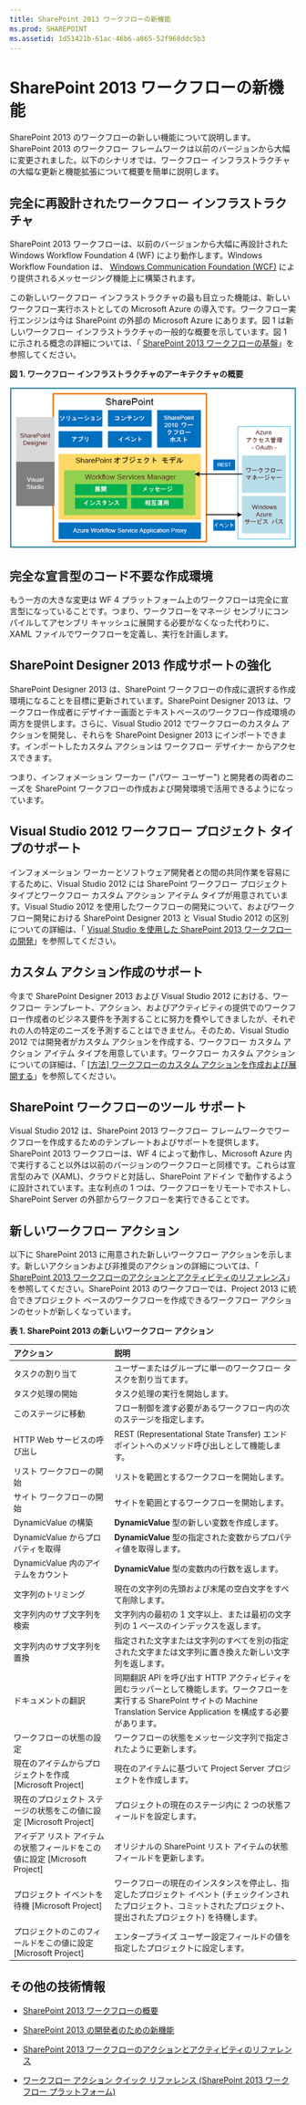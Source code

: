 ```yaml
---
title: SharePoint 2013 ワークフローの新機能
ms.prod: SHAREPOINT
ms.assetid: 1d51421b-61ac-46b6-a865-52f968ddc5b3
---
```



# SharePoint 2013 ワークフローの新機能
SharePoint 2013 のワークフローの新しい機能について説明します。
SharePoint 2013 のワークフロー フレームワークは以前のバージョンから大幅に変更されました。以下のシナリオでは、ワークフロー インフラストラクチャの大幅な更新と機能拡張について概要を簡単に説明します。
  
    
    


## 完全に再設計されたワークフロー インフラストラクチャ
<a name="SP15Whatsnewinworflow_infrastructure"> </a>

SharePoint 2013 ワークフローは、以前のバージョンから大幅に再設計された Windows Workflow Foundation 4 (WF) により動作します。Windows Workflow Foundation は、 [Windows Communication Foundation (WCF)](http://msdn.microsoft.com/ja-jp/vstudio/aa496123) により提供されるメッセージング機能上に構築されます。
  
    
    
この新しいワークフロー インフラストラクチャの最も目立った機能は、新しいワークフロー実行ホストとしての Microsoft Azure の導入です。ワークフロー実行エンジンは今は SharePoint の外部の Microsoft Azure にあります。図 1 は新しいワークフロー インフラストラクチャの一般的な概要を示しています。図 1 に示される概念の詳細については、「 [SharePoint 2013 ワークフローの基盤](sharepoint-2013-workflow-fundamentals.md)」を参照してください。
  
    
    

**図 1. ワークフロー インフラストラクチャのアーキテクチャの概要**

  
    
    

  
    
    
![ワークフロー アーキテクチャの概要](images/wfArchitecture1.png)
  
    
    

  
    
    

  
    
    

## 完全な宣言型のコード不要な作成環境
<a name="SP15Whatsnewinworflow_environment"> </a>

もう一方の大きな変更は WF 4 プラットフォーム上のワークフローは完全に宣言型になっていることです。つまり、ワークフローをマネージ センブリにコンパイルしてアセンブリ キャッシュに展開する必要がなくなった代わりに、XAML ファイルでワークフローを定義し、実行を計画します。
  
    
    

## SharePoint Designer 2013 作成サポートの強化
<a name="SP15Whatsnewinworflow_SPDauthoring"> </a>

SharePoint Designer 2013 は、SharePoint ワークフローの作成に選択する作成環境になることを目標に更新されています。SharePoint Designer 2013 は、ワークフロー作成者にデザイナー画面とテキストベースのワークフロー作成環境の両方を提供します。さらに、Visual Studio 2012 でワークフローのカスタム アクションを開発し、それらを SharePoint Designer 2013 にインポートできます。インポートしたカスタム アクションは ワークフロー ​​デザイナー からアクセスできます。
  
    
    
つまり、インフォメーション ワーカー ("パワー ユーザー") と開発者の両者のニーズを SharePoint ワークフローの作成および開発環境で活用できるようになっています。
  
    
    

## Visual Studio 2012 ワークフロー プロジェクト タイプのサポート
<a name="SP15Whatsnewinworflow_VSworkflow"> </a>

インフォメーション ワーカーとソフトウェア開発者との間の共同作業を容易にするために、Visual Studio 2012 には SharePoint ワークフロー プロジェクト タイプとワークフロー カスタム アクション アイテム タイプが用意されています。Visual Studio 2012 を使用したワークフローの開発について、およびワークフロー開発における SharePoint Designer 2013 と Visual Studio 2012 の区別についての詳細は、「 [Visual Studio を使用した SharePoint 2013 ワークフローの開発](develop-sharepoint-2013-workflows-using-visual-studio.md)」を参照してください。
  
    
    

## カスタム アクション作成のサポート
<a name="SP15Whatsnewinworflow_customactions"> </a>

今まで SharePoint Designer 2013 および Visual Studio 2012 における、ワークフロー テンプレート、アクション、およびアクティビティの提供でのワークフロー作成者のビジネス要件を予測することに努力を費やしてきましたが、それぞれの人の特定のニーズを予測することはできません。そのため、Visual Studio 2012 では開発者がカスタム アクションを作成する、ワークフロー カスタム アクション アイテム タイプを用意しています。ワークフロー カスタム アクションについての詳細は、「 [[方法] ワークフローのカスタム アクションを作成および展開する](how-to-build-and-deploy-workflow-custom-actions.md)」を参照してください。
  
    
    

## SharePoint ワークフローのツール サポート
<a name="SP15Whatsnewinworflow_Tools"> </a>

Visual Studio 2012 は、SharePoint 2013 ワークフロー フレームワークでワークフローを作成するためのテンプレートおよびサポートを提供します。SharePoint 2013 ワークフローは、WF 4 によって動作し、Microsoft Azure 内で実行すること以外は以前のバージョンのワークフローと同様です。これらは宣言型のみで (XAML)、クラウドと対話し、SharePoint アドイン で動作するように設計されています。主な利点の 1 つは、ワークフローをリモートでホストし、SharePoint Server の外部からワークフローを実行できることです。
  
    
    

## 新しいワークフロー アクション
<a name="SP15Whatsnewinworflow_Newwfactions"> </a>

以下に SharePoint 2013 に用意された新しいワークフロー アクションを示します。新しいアクションおよび非推奨のアクションの詳細については、「 [SharePoint 2013 ワークフローのアクションとアクティビティのリファレンス](workflow-actions-and-activities-reference-for-sharepoint-2013.md)」を参照してください。SharePoint 2013 のワークフローでは、Project 2013 に統合できプロジェクト ベースのワークフローを作成できるワークフロー アクションのセットが新しくなっています。
  
    
    

**表 1. SharePoint 2013 の新しいワークフロー アクション**


|**アクション**|**説明**|
|:-----|:-----|
|タスクの割り当て  <br/> |ユーザーまたはグループに単一のワークフロー タスクを割り当てます。  <br/> |
|タスク処理の開始  <br/> |タスク処理の実行を開始します。  <br/> |
|このステージに移動  <br/> |フロー制御を渡す必要があるワークフロー内の次のステージを指定します。  <br/> |
|HTTP Web サービスの呼び出し  <br/> |REST (Representational State Transfer) エンドポイントへのメソッド呼び出しとして機能します。  <br/> |
|リスト ワークフローの開始  <br/> |リストを範囲とするワークフローを開始します。  <br/> |
|サイト ワークフローの開始  <br/> |サイトを範囲とするワークフローを開始します。  <br/> |
|DynamicValue の構築  <br/> |**DynamicValue** 型の新しい変数を作成します。 <br/> |
|DynamicValue からプロパティを取得  <br/> |**DynamicValue** 型の指定された変数からプロパティ値を取得します。 <br/> |
|DynamicValue 内のアイテムをカウント  <br/> |**DynamicValue** 型の変数内の行数を返します。 <br/> |
|文字列のトリミング  <br/> |現在の文字列の先頭および末尾の空白文字をすべて削除します。  <br/> |
|文字列内のサブ文字列を検索  <br/> |文字列内の最初の 1 文字以上、または最初の文字列の 1 ベースのインデックスを返します。  <br/> |
|文字列内のサブ文字列を置換  <br/> |指定された文字または文字列のすべてを別の指定された文字または文字列に置き換えた新しい文字列を返します。  <br/> |
|ドキュメントの翻訳  <br/> |同期翻訳 API を呼び出す HTTP アクティビティを囲むラッパーとして機能します。ワークフローを実行する SharePoint サイトの Machine Translation Service Application を構成する必要があります。  <br/> |
|ワークフローの状態の設定  <br/> |ワークフローの状態をメッセージ文字列で指定されたように更新します。  <br/> |
|現在のアイテムからプロジェクトを作成 [Microsoft Project]  <br/> |現在のアイテムに基づいて Project Server プロジェクトを作成します。  <br/> |
|現在のプロジェクト ステージの状態をこの値に設定 [Microsoft Project]  <br/> |プロジェクトの現在のステージ内に 2 つの状態フィールドを設定します。  <br/> |
|アイデア リスト アイテムの状態フィールドをこの値に設定 [Microsoft Project]  <br/> |オリジナルの SharePoint リスト アイテムの状態フィールドを更新します。  <br/> |
|プロジェクト イベントを待機 [Microsoft Project]  <br/> |ワークフローの現在のインスタンスを停止し、指定したプロジェクト イベント (チェックインされたプロジェクト、コミットされたプロジェクト、提出されたプロジェクト) を待機します。  <br/> |
|プロジェクトのこのフィールドをこの値に設定 [Microsoft Project]  <br/> |エンタープライズ ユーザー設定フィールドの値を指定したプロジェクトに設定します。  <br/> |
   

## その他の技術情報
<a name="SP15Whatsnewinworflow_Addresources"> </a>


-  [SharePoint 2013 ワークフローの概要](get-started-with-workflows-in-sharepoint-2013.md)
    
  
-  [SharePoint 2013 の開発者のための新機能](what’s-new-for-developers-in-sharepoint-2013.md)
    
  
-  [SharePoint 2013 ワークフローのアクションとアクティビティのリファレンス](workflow-actions-and-activities-reference-for-sharepoint-2013.md)
    
  
-  [ワークフロー アクション クイック リファレンス (SharePoint 2013 ワークフロー プラットフォーム)](workflow-actions-quick-reference-sharepoint-2013-workflow-platform.md)
    
  


